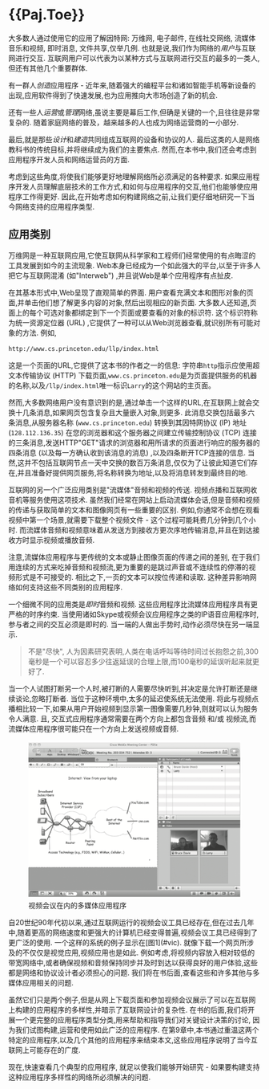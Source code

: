 
# {{Paj.Toe}}

大多数人通过使用它的应用了解因特网: 万维网, 电子邮件, 在线社交网络, 流媒体音乐和视频, 即时消息, 文件共享,仅举几例. 也就是说,我们作为网络的*用户*与互联网进行交互. 互联网用户可以代表为以某种方式与互联网进行交互的最多的一类人,但还有其他几个重要群体. 

有一群人*创造*应用程序 - 近年来,随着强大的编程平台和诸如智能手机等新设备的出现,应用软件得到了快速发展,也为应用推向大市场创造了新的机会. 

还有一些人*运营*或*管理*网络,虽说主要是幕后工作,但确是关键的一个,且往往是非常复杂的. 随着家庭网络的普及，越来越多的人也成为网络运营商的一小部分. 

最后,就是那些*设计*和*建造*共同组成互联网的设备和协议的人. 最后这类的人是网络教科书的传统目标,并将继续成为我们的主要焦点. 然而,在本书中,我们还会考虑到应用程序开发人员和网络运营员的方面. 

考虑到这些角度,将使我们能够更好地理解网络所必须满足的各种要求. 如果应用程序开发人员理解底层技术的工作方式,和如何与应用程序的交互,他们也能够使应用程序工作得更好. 因此,在开始考虑如何构建网络之前,让我们更仔细地研究一下当今网络支持的应用程序类型. 

## 应用类别

万维网是一种互联网应用,它使互联网从科学家和工程师们经常使用的有点晦涩的工具发展到如今的主流现象. Web本身已经成为一个如此强大的平台,以至于许多人把它与互联网混淆 (如"Interweb") ,并且说Web是单个应用程序有点扯皮. 

在其基本形式中,Web呈现了直观简单的界面. 用户查看充满文本和图形对象的页面,并单击他们想了解更多内容的对象,然后出现相应的新页面. 大多数人还知道,页面上的每个可选对象都绑定到下一个页面或要查看的对象的标识符. 这个标识符称为统一资源定位器 (URL) ,它提供了一种可以从Web浏览器查看,就识别所有可能对象的方法. 例如,

```html
http://www.cs.princeton.edu/llp/index.html
```

这是一个页面的URL,它提供了这本书的作者之一的信息: 字符串`http`指示应使用超文本传输协议 (HTTP) 下载页面,`www.cs.princeton.edu`是为页面提供服务的机器的名称,以及`/llp/index.html`唯一标识`Larry`的这个网站的主页面。

然而,大多数网络用户没有意识到的是,通过单击一个这样的URL,在互联网上就会交换十几条消息,如果网页包含复杂且大量嵌入对象,则更多. 此消息交换包括最多六条消息,从服务器名称 (`www.cs.princeton.edu`) 转换到其因特网协议 (IP) 地址 (`128.112.136.35`) 在您的浏览器和这个服务器之间建立传输控制协议 (TCP) 连接的三条消息,发送HTTP"GET"请求的浏览器和用所请求的页面进行响应的服务器的四条消息 (以及每一方确认收到该消息的消息) ,以及四条断开TCP连接的信息. 当然,这并不包括互联网节点一天中交换的数百万条消息,仅仅为了让彼此知道它们存在,并且准备好提供网页服务,将名称转换为地址,以及将消息转发到最终目的地. 

互联网的另一个广泛应用类别是"流媒体"音频和视频的传送. 视频点播和互联网收音机等服务使用这项技术. 虽然我们经常在网站上启动流媒体会话,但是音频和视频的传递与获取简单的文本和图像网页有一些重要的区别. 例如,你通常不会想在观看视频中第一个场景,就需要下载整个视频文件 - 这个过程可能耗费几分钟到几个小时. 而流媒体音频和视频意味着从发送方到接收方更次序地传输消息,并且在到达接收方时显示视频或播放音频. 

注意,流媒体应用程序与更传统的文本或静止图像页面的传递之间的差别, 在于我们用连续的方式来吃掉音频和视频流,更为重要的是跳过声音或不连续性的停滞的视频形式是不可接受的. 相比之下,一页的文本可以按位传递和读取. 这种差异影响网络如何支持这些不同类别的应用程序. 

一个细微不同的应用类是*即时*音频和视频. 这些应用程序比流媒体应用程序具有更严格的时序约束. 当使用诸如Skype或视频会议应用程序之类的IP语音应用程序时,参与者之间的交互必须是即时的. 当一端的人做出手势时,动作必须尽快在另一端显示. 

> 不是"尽快", 人为因素研究表明,人类在电话呼叫等待时间过长抱怨之前,300毫秒是一个可以容忍多少往返延误的合理上限,而100毫秒的延误听起来就更好了. 

当一个人试图打断另一个人时,被打断的人需要尽快听到,并决定是允许打断还是继续谈论,忽略打断者. 当位于这种环境中,太多的延迟使系统无法使用. 将此与视频点播相比较一下,如果从用户开始视频到显示第一图像需要几秒钟,则就可以认为服务令人满意. 且, 交互式应用程序通常需要在两个方向上都包含音频 和/或 视频流,而流媒体应用程序很可能只在一个方向上发送视频或音频. 

<figure class="line">
	<a id="vic"></a>
	<img src="figures/f01-01-9780123850591.png" width="600px"/>
	<figcaption>视频会议在内的多媒体应用程序</figcaption>
</figure>
自20世纪90年代初以来,通过互联网运行的视频会议工具已经存在,但在过去几年中,随着更高的网络速度和更强大的计算机已经变得普遍,视频会议工具已经得到了更广泛的使用. 一个这样的系统的例子显示在[图1](#vic). 就像下载一个网页所涉及的不仅仅是视觉应用,视频应用也是如此. 例如考虑,将视频内容放入相对较低的带宽网络中,或者确保视频和音频保持同步并及时到达以获得良好的用户体验,这些都是网络和协议设计者必须担心的问题. 我们将在书后面,查看这些和许多其他与多媒体应用相关的问题. 

虽然它们只是两个例子,但是从网上下载页面和参加视频会议展示了可以在互联网上构建的应用程序的多样性,并暗示了互联网设计的复杂性. 在书的后面,我们将开展一个更完整的应用程序类型分类,用来帮助和指导我们对关键设计决策的讨论, 因为我们试图构建,运营和使用如此广泛的应用程序. 在第9章中,本书通过重温这两个特定的应用程序,以及几个其他的应用程序来结束本文,这些应用程序说明了当今互联网上可能存在的广度. 

现在,快速查看几个典型的应用程序, 就足以使我们能够开始研究 - 如果要构建支持这种应用程序多样性的网络所必须解决的问题. 
